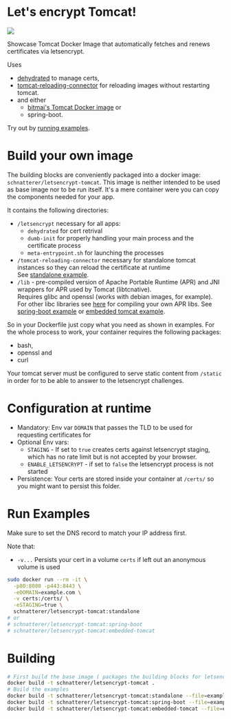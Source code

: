 Let's encrypt Tomcat!
========

[![](https://img.shields.io/docker/image-size/schnatterer/letsencrypt-tomcat)](https://hub.docker.com/r/schnatterer/letsencrypt-tomcat)

Showcase Tomcat Docker Image that automatically fetches and renews certificates via letsencrypt. 

Uses 
* [dehydrated](http://dehydrated.io/) to manage certs, 
* [tomcat-reloading-connector](https://github.com/schnatterer/tomcat-reloading-connector) for reloading images without 
  restarting tomcat. 
* and either
  * [bitmai's Tomcat Docker image](https://hub.docker.com/r/bitnami/tomcat) or
  * spring-boot.
  
Try out by [running examples](#Run-Examples).

# Build your own image

The building blocks are conveniently packaged into a docker image: `schnatterer/letsencrypt-tomcat`.
This image is neither intended to be used as base image nor to be run itself.
It's a mere container were you can copy the components needed for your app.

It contains the following directories:

* `/letsencrypt` necessary for all apps:
  * `dehydrated` for cert retrival
  * `dumb-init` for properly handling your main process and the certificate process
  * `meta-entrypoint.sh` for launching the processes
* `/tomcat-reloading-connector` necessary for standalone tomcat instances so they can reload the certificate at runtime  
  See [standalone example](examples/standalone).
* `/lib` - pre-compiled version of Apache Portable Runtime (APR) and JNI wrappers for APR used by Tomcat (libtcnative).  
  Requires glibc and openssl (works with debian images, for example).  
  For other libc libraries see [here](https://tomcat.apache.org/tomcat-9.0-doc/apr.html) for compiling your own APR libs.
  See [spring-boot example](examples/spring-boot) or [embedded tomcat example](examples/embedded-tomcat).  

So in your Dockerfile just copy what you need as shown in examples.
For the whole process to work, your container requires the following packages:

* bash,
* openssl and
* curl

Your tomcat server must be configured to serve static content from `/static` in order for to be able to answer to the 
letsencrypt challenges.

# Configuration at runtime

* Mandatory: Env var `DOMAIN` that passes the TLD to be used for requesting certificates for
* Optional Env vars: 
  * `STAGING` - If set to `true` creates certs against letsencrypt staging, which has no rate limit but 
    is not accepted by your browser.
  * `ENABLE_LETSENCRYPT` - if set to `false` the letsencrypt process is not started 
* Persistence: Your certs are stored inside your container at `/certs/` so you might want to persist this folder. 

# Run Examples

Make sure to set the DNS record to match your IP address first.

Note that:
- `-v...` Persists your cert in a volume `certs` if left out an anonymous volume is used

```bash
sudo docker run --rm -it \
  -p80:8080 -p443:8443 \
  -eDOMAIN=example.com \
  -v certs:/certs/ \
  -eSTAGING=true \
  schnatterer/letsencrypt-tomcat:standalone
# or
# schnatterer/letsencrypt-tomcat:spring-boot
# schnatterer/letsencrypt-tomcat:embedded-tomcat
```

# Building

```bash
# First build the base image ( packages the building blocks for letsencrypt tomcat)
docker build -t schnatterer/letsencrypt-tomcat .
# Build the examples 
docker build -t schnatterer/letsencrypt-tomcat:standalone --file=examples/standalone/Dockerfile .
docker build -t schnatterer/letsencrypt-tomcat:spring-boot --file=examples/spring-boot/Dockerfile .
docker build -t schnatterer/letsencrypt-tomcat:embedded-tomcat --file=examples/embedded-tomcat/Dockerfile .
```